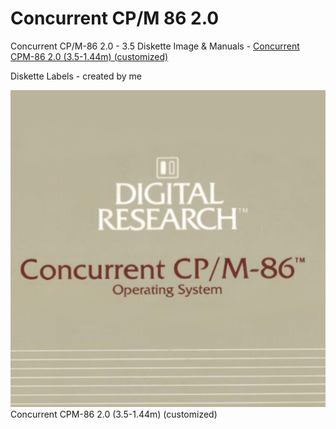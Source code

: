 # Concurrent CP/M 86 2.0
Concurrent CP/M-86 2.0 - 3.5 Diskette Image & Manuals - [Concurrent CPM-86 2.0 (3.5-1.44m) (customized)](https://winworldpc.com/download/40c3b55d-c38a-18c3-9a11-c3a4e284a2ef)

Diskette Labels - created by me

![disk label](https://github.com/ifknot/Concurrent-CP-M-86-2.0-/blob/master/concurrent%20cpm%2086%20disk%20label.png)
Concurrent CPM-86 2.0 (3.5-1.44m) (customized)
